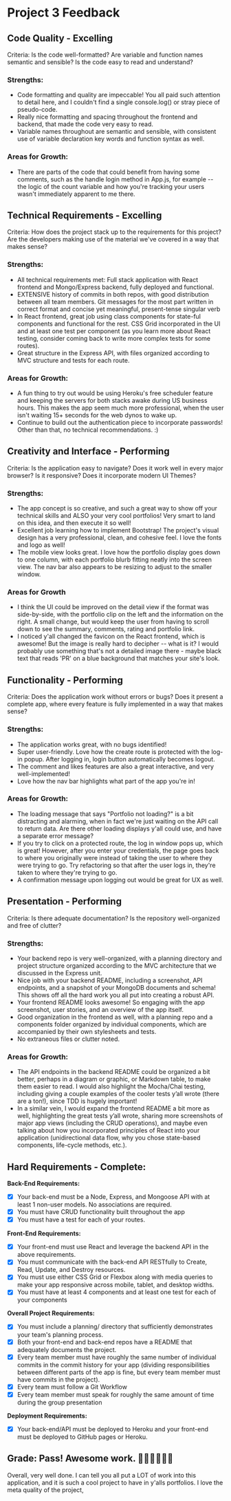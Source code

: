 # Project 3 Feedback

## Code Quality - Excelling

Criteria: Is the code well-formatted? Are variable and function names semantic and sensible? Is the code easy to read and understand?

### Strengths:

-   Code formatting and quality are impeccable! You all paid such attention to detail here, and I couldn't find a single console.log() or stray piece of pseudo-code.
-   Really nice formatting and spacing throughout the frontend and backend, that made the code very easy to read.
-   Variable names throughout are semantic and sensible, with consistent use of variable declaration key words and function syntax as well.

### Areas for Growth:

-   There are parts of the code that could benefit from having some comments, such as the handle login method in App.js, for example -- the logic of the count variable and how you're tracking your users wasn't immediately apparent to me there.

## Technical Requirements - Excelling

Criteria: How does the project stack up to the requirements for this project? Are the developers making use of the material we've covered in a way that makes sense?

### Strengths:

-   All technical requirements met: Full stack application with React frontend and Mongo/Express backend, fully deployed and functional.
-   EXTENSIVE history of commits in both repos, with good distribution between all team members. Git messages for the most part written in correct format and concise yet meaningful, present-tense singular verb
-   In React frontend, great job using class components for state-ful components and functional for the rest. CSS Grid incorporated in the UI and at least one test per component (as you learn more about React testing, consider coming back to write more complex tests for some routes).
-   Great structure in the Express API, with files organized according to MVC structure and tests for each route.

### Areas for Growth:

-   A fun thing to try out would be using Heroku's free scheduler feature and keeping the servers for both stacks awake during US business hours. This makes the app seem much more professional, when the user isn't waiting 15+ seconds for the web dynos to wake up.
-   Continue to build out the authentication piece to incorporate passwords! Other than that, no technical recommendations. :)

## Creativity and Interface - Performing

Criteria: Is the application easy to navigate? Does it work well in every major browser? Is it responsive? Does it incorporate modern UI Themes?

### Strengths:

-   The app concept is so creative, and such a great way to show off your technical skills and ALSO your very cool portfolios! Very smart to land on this idea, and then execute it so well!
-   Excellent job learning how to implement Bootstrap! The project's visual design has a very professional, clean, and cohesive feel. I love the fonts and logo as well!
-   The mobile view looks great. I love how the portfolio display goes down to one column, with each portfolio blurb fitting neatly into the screen view. The nav bar also appears to be resizing to adjust to the smaller window.

### Areas for Growth

-   I think the UI could be improved on the detail view if the format was side-by-side, with the portfolio clip on the left and the information on the right. A small change, but would keep the user from having to scroll down to see the summary, comments, rating and portfolio link.
-   I noticed y'all changed the favicon on the React frontend, which is awesome! But the image is really hard to decipher -- what is it? I would probably use something that's not a detailed image there - maybe black text that reads 'PR' on a blue background that matches your site's look.

## Functionality - Performing

Criteria: Does the application work without errors or bugs? Does it present a complete app, where every feature is fully implemented in a way that makes sense?

### Strengths:

-   The application works great, with no bugs identified!
-   Super user-friendly. Love how the create route is protected with the log-in popup. After logging in, login button automatically becomes logout.
-   The comment and likes features are also a great interactive, and very well-implemented!
-   Love how the nav bar highlights what part of the app you're in!

### Areas for Growth:

-   The loading message that says "Portfolio not loading?" is a bit distracting and alarming, when in fact we're just waiting on the API call to return data. Are there other loading displays y'all could use, and have a separate error message?
-   If you try to click on a protected route, the log in window pops up, which is great! However, after you enter your credentials, the page goes back to where you originally were instead of taking the user to where they were trying to go. Try refactoring so that after the user logs in, they're taken to where they're trying to go.
-   A confirmation message upon logging out would be great for UX as well.

## Presentation - Performing

Criteria: Is there adequate documentation? Is the repository well-organized and free of clutter?

### Strengths:

-   Your backend repo is very well-organized, with a planning directory and project structure organized according to the MVC architecture that we discussed in the Express unit.
-   Nice job with your backend README, including a screenshot, API endpoints, and a snapshot of your MongoDB documents and schema! This shows off all the hard work you all put into creating a robust API.
-   Your frontend README looks awesome! So engaging with the app screenshot, user stories, and an overview of the app itself.
-   Good organization in the frontend as well, with a planning repo and a components folder organized by individual components, which are accompanied by their own stylesheets and tests.
-   No extraneous files or clutter noted.

### Areas for Growth:

-   The API endpoints in the backend README could be organized a bit better, perhaps in a diagram or graphic, or Markdown table, to make them easier to read. I would also highlight the Mocha/Chai testing, including giving a couple examples of the cooler tests y’all wrote (there are a ton!), since TDD is hugely important!
-   In a similar vein, I would expand the frontend README a bit more as well, highlighting the great tests y’all wrote, sharing more screenshots of major app views (including the CRUD operations), and maybe even talking about how you incorporated principles of React into your application (unidirectional data flow, why you chose state-based components, life-cycle methods, etc.).

## Hard Requirements - Complete:

**Back-End Requirements:**

-   [x] Your back-end must be a Node, Express, and Mongoose API with at least 1 non-user models. No associations are required.
-   [x] You must have CRUD functionality built throughout the app
-   [x] You must have a test for each of your routes.

**Front-End Requirements:**

-   [x] Your front-end must use React and leverage the backend API in the above requirements.
-   [x] You must communicate with the back-end API RESTfully to Create, Read, Update, and Destroy resources.
-   [x] You must use either CSS Grid or Flexbox along with media queries to make your app responsive across mobile, tablet, and desktop widths.
-   [x] You must have at least 4 components and at least one test for each of your components

**Overall Project Requirements:**

-   [x] You must include a planning/ directory that sufficiently demonstrates your team's planning process.
-   [x] Both your front-end and back-end repos have a README that adequately documents the project.
-   [x] Every team member must have roughly the same number of individual commits in the commit history for your app (dividing responsibilities between different parts of the app is fine, but every team member must have commits in the project).
-   [x] Every team must follow a Git Workflow
-   [x] Every team member must speak for roughly the same amount of time during the group presentation

**Deployment Requirements:**

-   [x] Your back-end/API must be deployed to Heroku and your front-end must be deployed to GitHub pages or Heroku.

## Grade: Pass! Awesome work. 🎉🎉🎉😎😎😎

Overall, very well done. I can tell you all put a LOT of work into this application, and it is such a cool project to have in y'alls portfolios. I love the meta quality of the project,
